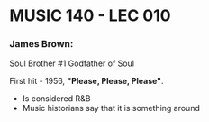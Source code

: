 # MUSIC 140 - LEC 010
### James Brown:
Soul Brother #1
Godfather of Soul

First hit - 1956, **"Please, Please, Please"**.
- Is considered R&B
- Music historians say that it is something around 


<!--stackedit_data:
eyJoaXN0b3J5IjpbMjc3MzgwMDcsLTE0MzAxNTA3NjNdfQ==
-->